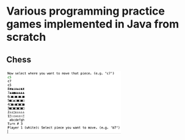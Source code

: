 # Various programming practice games implemented in Java from scratch


## Chess
<img src="chess.png" width="300" align="center">